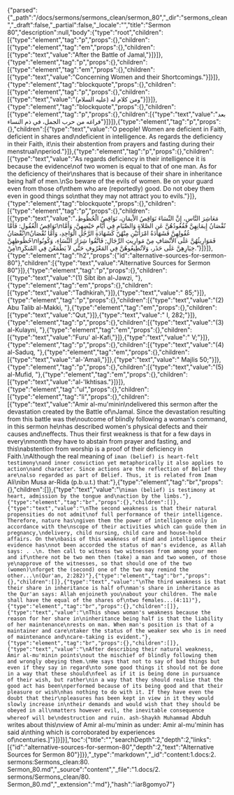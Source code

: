 {"parsed":{"_path":"/docs/sermons/sermons_clean/sermon_80","_dir":"sermons_clean","_draft":false,"_partial":false,"_locale":"","title":"Sermon 80","description":null,"body":{"type":"root","children":[{"type":"element","tag":"p","props":{},"children":[{"type":"element","tag":"em","props":{},"children":[{"type":"text","value":"After the Battle of Jamal,"}]}]},{"type":"element","tag":"p","props":{},"children":[{"type":"element","tag":"em","props":{},"children":[{"type":"text","value":"Concerning Women and their Shortcomings."}]}]},{"type":"element","tag":"blockquote","props":{},"children":[{"type":"element","tag":"p","props":{},"children":[{"type":"text","value":"ومن كلام له (عليه السلام)"}]}]},{"type":"element","tag":"blockquote","props":{},"children":[{"type":"element","tag":"p","props":{},"children":[{"type":"text","value":"بعد فراغه من حرب الجمل، في ذم النساء"}]}]},{"type":"element","tag":"p","props":{},"children":[{"type":"text","value":"O people! Women are deficient in Faith, deficient in shares and\ndeficient in intelligence. As regards the deficiency in their Faith, it\nis their abstention from prayers and fasting during their menstrual\nperiod."}]},{"type":"element","tag":"p","props":{},"children":[{"type":"text","value":"As regards deficiency in their intelligence it is because the evidence\nof two women is equal to that of one man. As for the deficiency of their\nshares that is because of their share in inheritance being half of men.\nSo beware of the evils of women. Be on your guard even from those of\nthem who are (reportedly) good. Do not obey them even in good things so\nthat they may not attract you to evils."}]},{"type":"element","tag":"blockquote","props":{},"children":[{"type":"element","tag":"p","props":{},"children":[{"type":"text","value":"مَعَاشِرَ النَّاسِ، إِنَّ النِّسَاءَ نَوَاقِصُ الاْيمَانِ، نَوَاقِصُ الْحُظُوظِ، نَوَاقِصُ الْعُقُولِ: فَأَمَّا\nنُقْصَانُ إِيمَانِهِنَّ فَقُعُودُهُنَّ عَنِ الصَّلاةِ وَالصِّيَامِ فِي أَيَّامِ حَيْضِهِنَّ، وَأَمَّا نُقْصَانُ\nعُقُولِهِنَّ فَشَهَادَةُ امْرَأَتَيْنِ مِنْهُنّ كَشَهَادَةِ الرَّجُلِ الْوَاحِدِ، وَأَمَّا نُقْصَانُ حُظُوظِهِنَّ\nفَمَوَارِيثُهُنَّ عَلَى الاْنْصَافِ مِنْ مَوارِيثِ الرِّجَالِ; فَاتَّقُوا شِرَارَ النِّسَاءِ، وَكُونُوا مِنْ\nخِيَارِهِنَّ عَلَى حَذَر، وَلاَتُطِيعُوهُنَّ فِي المَعْرُوفِ حَتَّى لاَ يَطْمَعْنَ فِي المُنكَرِ."}]}]},{"type":"element","tag":"h2","props":{"id":"alternative-sources-for-sermon-80"},"children":[{"type":"text","value":"Alternative Sources for Sermon 80"}]},{"type":"element","tag":"p","props":{},"children":[{"type":"text","value":"(1) Sibt ibn al-Jawzi, "},{"type":"element","tag":"em","props":{},"children":[{"type":"text","value":"Tadhkirah,"}]},{"type":"text","value":" 85;"}]},{"type":"element","tag":"p","props":{},"children":[{"type":"text","value":"(2) Abu Talib al-Makki, "},{"type":"element","tag":"em","props":{},"children":[{"type":"text","value":"Qut,"}]},{"type":"text","value":" I, 282;"}]},{"type":"element","tag":"p","props":{},"children":[{"type":"text","value":"(3) al-Kulayni, "},{"type":"element","tag":"em","props":{},"children":[{"type":"text","value":"Furu' al-Kafi,"}]},{"type":"text","value":" V;"}]},{"type":"element","tag":"p","props":{},"children":[{"type":"text","value":"(4) al-Saduq, "},{"type":"element","tag":"em","props":{},"children":[{"type":"text","value":"al-'Amali,"}]},{"type":"text","value":" Majlis 50;"}]},{"type":"element","tag":"p","props":{},"children":[{"type":"text","value":"(5) al-Mufid, "},{"type":"element","tag":"em","props":{},"children":[{"type":"text","value":"al-'Ikhtisas."}]}]},{"type":"element","tag":"ul","props":{},"children":[{"type":"element","tag":"li","props":{},"children":[{"type":"text","value":"Amir al-mu'minin\ndelivered this sermon after the devastation created by the Battle of\nJamal. Since the devastation resulting from this battle was the\noutcome of blindly following a woman's command, in this sermon he\nhas described women's physical defects and their causes and\neffects. Thus their first weakness is that for a few days in every\nmonth they have to abstain from prayer and fasting, and this\nabstention from worship is a proof of their deficiency in Faith.\nAlthough the real meaning of `iman (belief) is heart-felt testimony\nand inner conviction yet metaphorically it also applies to action\nand character. Since actions are the reflection of Belief they are\nalso regarded as part of Belief. Thus, it is related from Imam `Ali\nibn Musa ar-Rida (p.b.u.t.) that:"},{"type":"element","tag":"br","props":{},"children":[]},{"type":"text","value":"\n`iman (belief) is testimony at heart, admission by the tongue and\naction by the limbs."},{"type":"element","tag":"br","props":{},"children":[]},{"type":"text","value":"\nThe second weakness is that their natural propensities do not admit\nof full performance of their intelligence. Therefore, nature has\ngiven them the power of intelligence only in accordance with the\nscope of their activities which can guide them in pregnancy,\ndelivery, child nursing, child care and house-hold affairs. On the\nbasis of this weakness of mind and intelligence their evidence has\nnot been accorded the status of man's evidence, as Allah says: . .\n. then call to witness two witnesses from among your men and if\nthere not be two men then (take) a man and two women, of those ye\napprove of the witnesses, so that should one of the two (women)\nforget the (second) one of the two may remind the other...\n(Qur'an, 2:282)"},{"type":"element","tag":"br","props":{},"children":[]},{"type":"text","value":"\nThe third weakness is that their share in inheritance is half of\nman's share in inheritance as the Qur'an says: Allah enjoineth you\nabout your children. The male shall have the equal of the shares of\ntwo females...(4:11)"},{"type":"element","tag":"br","props":{},"children":[]},{"type":"text","value":"\nThis shows woman's weakness because the reason for her share in\ninheritance being half is that the liability of her maintenance\nrests on man. When man's position is that of a maintainer and care\ntaker the status of the weaker sex who is in need of maintenance and\ncare-taking is evident."},{"type":"element","tag":"br","props":{},"children":[]},{"type":"text","value":"\nAfter describing their natural weakness, Amir al-mu'minin points\nout the mischief of blindly following them and wrongly obeying them.\nHe says that not to say of bad things but even if they say in regard\nto some good things it should not be done in a way that these should\nfeel as if it is being done in pursuance of their wish, but rather\nin a way that they should realise that the good act has been\nperformed because of its being good and that their pleasure or wish\nhas nothing to do with it. If they have even the doubt that their\npleasures has been kept in view in it they would slowly increase in\ntheir demands and would wish that they should be obeyed in all\nmatters however evil, the inevitable consequence whereof will be\ndestruction and ruin. ash-Shaykh Muhammad `Abduh writes about this\nview of Amir al-mu'minin as under: Amir al-mu'minin has said a\nthing which is corroborated by experiences of\ncenturies.]"}]}]}],"toc":{"title":"","searchDepth":2,"depth":2,"links":[{"id":"alternative-sources-for-sermon-80","depth":2,"text":"Alternative Sources for Sermon 80"}]}},"_type":"markdown","_id":"content:1.docs:2. sermons:Sermons_clean:80. Sermon_80.md","_source":"content","_file":"1.docs/2. sermons/Sermons_clean/80. Sermon_80.md","_extension":"md"},"hash":"iar8gomyo7"}
